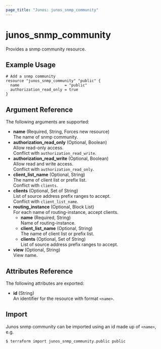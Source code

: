 ```yaml
---
page_title: "Junos: junos_snmp_community"
---
```


# junos_snmp_community

Provides a snmp community resource.

## Example Usage

```hcl
# Add a snmp community
resource "junos_snmp_community" "public" {
  name                    = "public"
  authorization_read_only = true
}
```

## Argument Reference

The following arguments are supported:

- **name** (Required, String, Forces new resource)  
  The name of snmp community.
- **authorization_read_only** (Optional, Boolean)  
  Allow read-only access.  
  Conflict with `authorization_read_write`.
- **authorization_read_write** (Optional, Boolean)  
  Allow read and write access.  
  Conflict with `authorization_read_only`.
- **client_list_name** (Optional, String)  
  The name of client list or prefix list.  
  Conflict with `clients`.
- **clients** (Optional, Set of String)  
  List of source address prefix ranges to accept.  
  Conflict with `client_list_name`.
- **routing_instance** (Optional, Block List)  
  For each name of routing-instance, accept clients.
  - **name** (Required, String)  
    Name of routing-instance.
  - **client_list_name** (Optional, String)  
    The name of client list or prefix list.
  - **clients** (Optional, Set of String)  
    List of source address prefix ranges to accept.
- **view** (Optional, String)  
  View name.

## Attributes Reference

The following attributes are exported:

- **id** (String)  
  An identifier for the resource with format `<name>`.

## Import

Junos snmp community can be imported using an id made up of `<name>`, e.g.

```shell
$ terraform import junos_snmp_community.public public
```
